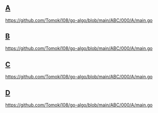 #

## [A](https://atcoder.jp/contests/abc000/tasks/abc000_a)

https://github.com/Tomoki108/go-algo/blob/main/ABC/000/A/main.go

## [B](https://atcoder.jp/contests/abc000/tasks/abc000_b)

https://github.com/Tomoki108/go-algo/blob/main/ABC/000/A/main.go

## [C](https://atcoder.jp/contests/abc000/tasks/abc000_c)

https://github.com/Tomoki108/go-algo/blob/main/ABC/000/A/main.go

## [D](https://atcoder.jp/contests/abc000/tasks/abc000_d)

https://github.com/Tomoki108/go-algo/blob/main/ABC/000/A/main.go
